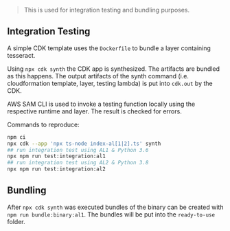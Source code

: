 > This is used for integration testing and bundling purposes.

## Integration Testing

A simple CDK template uses the `Dockerfile` to bundle a layer containing tesseract.

Using `npx cdk synth` the CDK app is synthesized. The artifacts are bundled as this happens.
The output artifacts of the synth command (i.e. cloudformation template, layer, testing lambda) is put into `cdk.out` by the CDK.

AWS SAM CLI is used to invoke a testing function locally using the respective runtime and layer.
The result is checked for errors.

Commands to reproduce:

```bash
npm ci
npx cdk --app 'npx ts-node index-al[1|2].ts' synth
## run integration test using AL1 & Python 3.6
npx npm run test:integration:al1
## run integration test using AL2 & Python 3.8
npx npm run test:integration:al2
```

## Bundling

After `npx cdk synth` was executed bundles of the binary can be created with `npm run bundle:binary:al1`.
The bundles will be put into the `ready-to-use` folder.